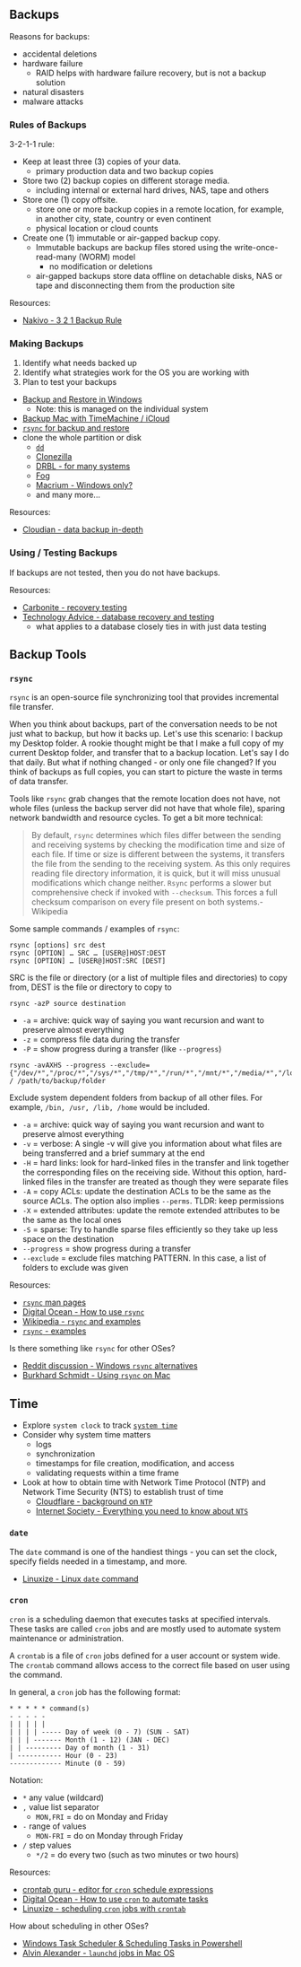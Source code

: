 ## Backups

Reasons for backups:
- accidental deletions
- hardware failure 
    - RAID helps with hardware failure recovery, but is not a backup solution
- natural disasters 
- malware attacks

### Rules of Backups

3-2-1-1 rule:

- Keep at least three (3) copies of your data.
    - primary production data and two backup copies
- Store two (2) backup copies on different storage media.
    - including internal or external hard drives, NAS, tape and others
- Store one (1) copy offsite.
    - store one or more backup copies in a remote location, for example, in another city, state, country or even continent
    - physical location or cloud counts
- Create one (1) immutable or air-gapped backup copy.
    - Immutable backups are backup files stored using the write-once-read-many (WORM) model
        - no modification or deletions
    - air-gapped backups store data offline on detachable disks, NAS or tape and disconnecting them from the production site

Resources:
- [Nakivo - 3 2 1 Backup Rule](https://www.nakivo.com/blog/3-2-1-backup-rule-efficient-data-protection-strategy)

### Making Backups

1. Identify what needs backed up
2. Identify what strategies work for the OS you are working with
3. Plan to test your backups

- [Backup and Restore in Windows](https://support.microsoft.com/en-us/windows/backup-and-restore-in-windows-352091d2-bb9d-3ea3-ed18-52ef2b88cbef)
    - Note: this is managed on the individual system
- [Backup Mac with TimeMachine / iCloud](https://support.apple.com/mac-backup)
- [`rsync` for backup and restore](https://jumpcloud.com/blog/how-to-backup-linux-system-rsync)
- clone the whole partition or disk
    - [`dd`](https://linuxhint.com/clone-disk-using-dd-linux/)
    - [Clonezilla](https://success.trendmicro.com/dcx/s/solution/1105066-full-disk-backup-and-restoration-by-clonezilla?language=en_US)
    - [DRBL - for many systems](https://medium.com/@vijaventure/disk-cloning-with-drbl-clonezilla-for-multiple-laptops-3-261b0e58124a)
    - [Fog](https://docs.fogproject.org/en/latest/getting_started/capture_an_image.html)
    - [Macrium - Windows only?](https://en.wikipedia.org/wiki/Macrium_Reflect)
    - and many more...

Resources:
- [Cloudian - data backup in-depth](https://cloudian.com/guides/data-backup/data-backup-in-depth/)

### Using / Testing Backups

If backups are not tested, then you do not have backups.

Resources:
- [Carbonite - recovery testing](https://www.carbonite.com/blog/article/2021/01/backup-and-disaster-recovery-testing-how-to-make-sure-you-can-recover-when-it-matters)
- [Technology Advice - database recovery and testing](https://technologyadvice.com/blog/information-technology/how-to-test-database-backup/)
    - what applies to a database closely ties in with just data testing

## Backup Tools

### `rsync`

`rsync` is an open-source file synchronizing tool that provides incremental file transfer.

When you think about backups, part of the conversation needs to be not just what to backup, but how it backs up.  Let's use this scenario: I backup my Desktop folder.  A rookie thought might be that I make a full copy of my current Desktop folder, and transfer that to a backup location.  Let's say I do that daily.  But what if nothing changed - or only one file changed?  If you think of backups as full copies, you can start to picture the waste in terms of data transfer.

Tools like `rsync` grab changes that the remote location does not have, not whole files (unless the backup server did not have that whole file), sparing network bandwidth and resource cycles.  To get a bit more technical:

> By default, `rsync` determines which files differ between the sending and receiving systems by checking the modification time and size of each file. If time or size is different between the systems, it transfers the file from the sending to the receiving system. As this only requires reading file directory information, it is quick, but it will miss unusual modifications which change neither. `Rsync` performs a slower but comprehensive check if invoked with `--checksum`. This forces a full checksum comparison on every file present on both systems.- Wikipedia

Some sample commands / examples of `rsync`:

```
rsync [options] src dest
rsync [OPTION] … SRC … [USER@]HOST:DEST
rsync [OPTION] … [USER@]HOST:SRC [DEST]
```
SRC is the file or directory (or a list of multiple files and directories) to copy from, DEST is the file or directory to copy to

```
rsync -azP source destination
```
- `-a` = archive: quick way of saying you want recursion and want to preserve almost everything
- `-z` = compress file data during the transfer
- `-P` = show progress during a transfer (like `--progress`)

```
rsync -avAXHS --progress --exclude={"/dev/*","/proc/*","/sys/*","/tmp/*","/run/*","/mnt/*","/media/*","/lost+found"} / /path/to/backup/folder
```
Exclude system dependent folders from backup of all other files.  For example, `/bin, /usr, /lib, /home` would be included.
- `-a` = archive: quick way of saying you want recursion and want to preserve almost everything
- `-v` = verbose: A single -v will give you information about what files are being transferred and a brief summary at the end
- `-H` = hard links: look for hard-linked files in the transfer and link together the corresponding files on the receiving side. Without this option, hard-linked files in the transfer are treated as though they were separate files
- `-A` = copy ACLs: update the destination ACLs to be the same as the source ACLs. The option also implies `--perms`.  TLDR: keep permissions
- `-X` = extended attributes: update the remote extended attributes to be the same as the local ones
- `-S` = sparse: Try to handle sparse files efficiently so they take up less space on the destination
- `--progress` = show progress during a transfer
- `--exclude` = exclude files matching PATTERN.  In this case, a list of folders to exclude was given

Resources:
- [`rsync` man pages](https://linux.die.net/man/1/rsync)
- [Digital Ocean - How to use `rsync`](https://www.digitalocean.com/community/tutorials/how-to-use-rsync-to-sync-local-and-remote-directories) 
- [Wikipedia - `rsync` and examples](https://en.wikipedia.org/wiki/Rsync#Examples)
- [`rsync` - examples](https://rsync.samba.org/examples.html)

Is there something like `rsync` for other OSes?
- [Reddit discussion - Windows `rsync` alternatives](https://www.reddit.com/r/DataHoarder/comments/97djbq/windows_rsync_alternative/)
- [Burkhard Schmidt - Using `rsync` on Mac](https://github.molgen.mpg.de/pages/bs/macOSnotes/mac/mac_files_rsync.html)

## Time

- Explore `system clock` to track [`system time`](https://en.wikipedia.org/wiki/System_time)
- Consider why system time matters
    - logs
    - synchronization
    - timestamps for file creation, modification, and access
    - validating requests within a time frame
- Look at how to obtain time with Network Time Protocol (NTP) and Network Time Security (NTS) to establish trust of time
    - [Cloudflare - background on `NTP`](https://blog.cloudflare.com/secure-time/)
    - [Internet Society - Everything you need to know about `NTS`](https://www.internetsociety.org/blog/2020/08/everything-you-need-to-know-about-network-time-security/)


### `date`

The `date` command is one of the handiest things - you can set the clock, specify fields needed in a timestamp, and more.

- [Linuxize - Linux `date` command](https://linuxize.com/post/linux-date-command/)

### `cron`

`cron` is a scheduling daemon that executes tasks at specified intervals. These tasks are called `cron` jobs and are mostly used to automate system maintenance or administration.

A `crontab` is a file of `cron` jobs defined for a user account or system wide.  The `crontab` command allows access to the correct file based on user using the command.

In general, a `cron` job has the following format:

```
* * * * * command(s)
- - - - -
| | | | |
| | | | ----- Day of week (0 - 7) (SUN - SAT)
| | | ------- Month (1 - 12) (JAN - DEC)
| | --------- Day of month (1 - 31)
| ----------- Hour (0 - 23)
------------- Minute (0 - 59)
```

Notation:
- `*` any value (wildcard)
- `,` value list separator
    - `MON,FRI` = do on Monday and Friday
- `-` range of values
    - `MON-FRI` = do on Monday through Friday
- `/` step values
    - `*/2` = do every two (such as two minutes or two hours)

Resources:
- [crontab guru - editor for `cron` schedule expressions](https://crontab.guru/#5_0_*_8_*)
- [Digital Ocean - How to use `cron` to automate tasks](https://www.digitalocean.com/community/tutorials/how-to-use-cron-to-automate-tasks-ubuntu-1804)
- [Linuxize - scheduling `cron` jobs with `crontab`](https://linuxize.com/post/scheduling-cron-jobs-with-crontab/)

How about scheduling in other OSes?
- [Windows Task Scheduler & Scheduling Tasks in Powershell](https://docs.active-directory-wp.com/Usage/How_to_add_a_cron_job_on_Windows/Scheduled_tasks_and_cron_jobs_on_Windows)
- [Alvin Alexander - `launchd` jobs in Mac OS](https://alvinalexander.com/mac-os-x/mac-osx-startup-crontab-launchd-jobs/)


